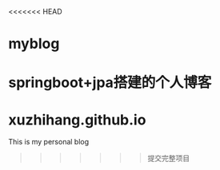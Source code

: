 <<<<<<< HEAD
# myblog
springboot+jpa搭建的个人博客
=======
# xuzhihang.github.io
This is my personal blog
>>>>>>> 提交完整项目
